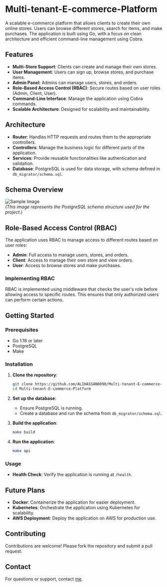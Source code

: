 # Multi-tenant-E-commerce-Platform 
A scalable e-commerce platform that allows clients to create their own online stores. Users can browse different stores, search for items, and make purchases. The application is built using Go, with a focus on clean architecture and efficient command-line management using Cobra.

## Features

- **Multi-Store Support**: Clients can create and manage their own stores.
- **User Management**: Users can sign up, browse stores, and purchase items.
- **Admin Panel**: Admins can manage users, stores, and orders.
- **Role-Based Access Control (RBAC)**: Secure routes based on user roles (Admin, Client, User).
- **Command-Line Interface**: Manage the application using Cobra commands.
- **Scalable Architecture**: Designed for scalability and maintainability.

## Architecture

- **Router**: Handles HTTP requests and routes them to the appropriate controllers.
- **Controllers**: Manage the business logic for different parts of the application.
- **Services**: Provide reusable functionalities like authentication and validation.
- **Database**: PostgreSQL is used for data storage, with schema defined in `db_migrator/schema.sql`.

## **Schema Overview**
![Sample Image](db_migratorions/schema.png)  
*(This image represents the PostgreSQL schema structure used for the project.)*

## Role-Based Access Control (RBAC)

The application uses RBAC to manage access to different routes based on user roles:

- **Admin**: Full access to manage users, stores, and orders.
- **Client**: Access to manage their own store and view orders.
- **User**: Access to browse stores and make purchases.

### Implementing RBAC

RBAC is implemented using middleware that checks the user's role before allowing access to specific routes. This ensures that only authorized users can perform certain actions.

## Getting Started

### Prerequisites

- Go 1.18 or later
- PostgreSQL
- Make

### Installation

1. **Clone the repository**:
   ```bash
   git clone https://github.com/ALIHASSAN0090/Multi-tenant-E-commerce-Platform.git
   cd Multi-tenant-E-commerce-Platform
   ```

2. **Set up the database**:
   - Ensure PostgreSQL is running.
   - Create a database and run the schema from `db_migrator/schema.sql`.

3. **Build the application**:
   ```bash
   make build
   ```

4. **Run the application**:
   ```bash
   make api
   ```

### Usage

- **Health Check**: Verify the application is running at `/health`.

## Future Plans

- **Docker**: Containerize the application for easier deployment.
- **Kubernetes**: Orchestrate the application using Kubernetes for scalability.
- **AWS Deployment**: Deploy the application on AWS for production use.

## Contributing

Contributions are welcome! Please fork the repository and submit a pull request.

## Contact

For questions or support,  contact [me](mailto:alihassankhan285@gmail.com).
